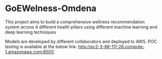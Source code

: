 # GoEWelness-Omdena
This project aims to build a comprehensive wellness recommendation system across 4 different health pillars using different machine learning and deep learning techniques


Models are developed by different collaborators and deployed to AWS.
POC testing is available at the below link:
http://ec2-3-88-111-26.compute-1.amazonaws.com:8501/
